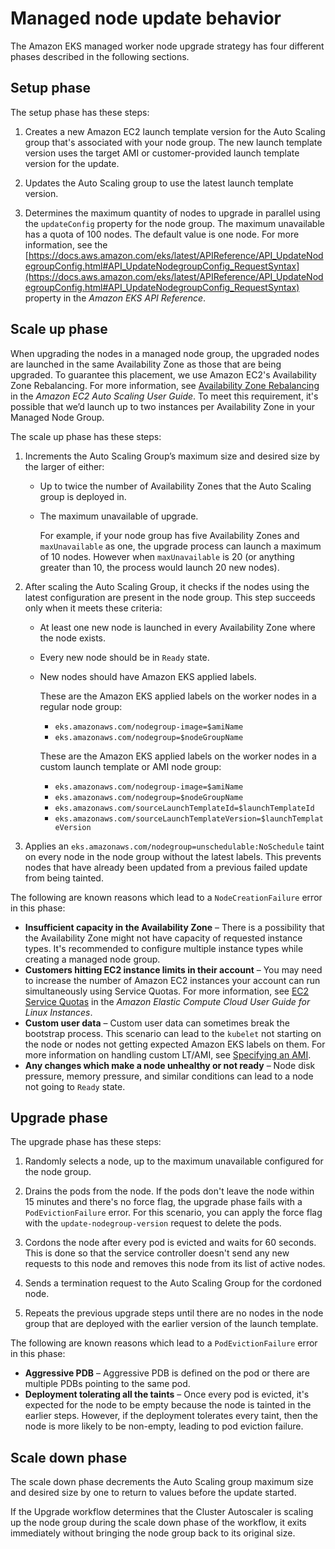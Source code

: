 # Managed node update behavior<a name="managed-node-update-behavior"></a>

The Amazon EKS managed worker node upgrade strategy has four different phases described in the following sections\.

## Setup phase<a name="managed-node-update-set-up"></a>

The setup phase has these steps:

1. Creates a new Amazon EC2 launch template version for the Auto Scaling group that's associated with your node group\. The new launch template version uses the target AMI or customer\-provided launch template version for the update\.

1. Updates the Auto Scaling group to use the latest launch template version\.

1. Determines the maximum quantity of nodes to upgrade in parallel using the `updateConfig` property for the node group\. The maximum unavailable has a quota of 100 nodes\. The default value is one node\. For more information, see the [https://docs.aws.amazon.com/eks/latest/APIReference/API_UpdateNodegroupConfig.html#API_UpdateNodegroupConfig_RequestSyntax](https://docs.aws.amazon.com/eks/latest/APIReference/API_UpdateNodegroupConfig.html#API_UpdateNodegroupConfig_RequestSyntax) property in the *Amazon EKS API Reference*\.

## Scale up phase<a name="managed-node-update-scale-up"></a>

When upgrading the nodes in a managed node group, the upgraded nodes are launched in the same Availability Zone as those that are being upgraded\. To guarantee this placement, we use Amazon EC2's Availability Zone Rebalancing\. For more information, see [Availability Zone Rebalancing](https://docs.aws.amazon.com/autoscaling/ec2/userguide/auto-scaling-benefits.html#AutoScalingBehavior.InstanceUsage) in the *Amazon EC2 Auto Scaling User Guide*\. To meet this requirement, it's possible that we’d launch up to two instances per Availability Zone in your Managed Node Group\.

The scale up phase has these steps:

1. Increments the Auto Scaling Group’s maximum size and desired size by the larger of either:
   + Up to twice the number of Availability Zones that the Auto Scaling group is deployed in\.
   + The maximum unavailable of upgrade\.

     For example, if your node group has five Availability Zones and `maxUnavailable` as one, the upgrade process can launch a maximum of 10 nodes\. However when `maxUnavailable` is 20 \(or anything greater than 10, the process would launch 20 new nodes\)\.

1. After scaling the Auto Scaling Group, it checks if the nodes using the latest configuration are present in the node group\. This step succeeds only when it meets these criteria:
   + At least one new node is launched in every Availability Zone where the node exists\.
   + Every new node should be in `Ready` state\.
   + New nodes should have Amazon EKS applied labels\.

     These are the Amazon EKS applied labels on the worker nodes in a regular node group:
     + `eks.amazonaws.com/nodegroup-image=$amiName`
     + `eks.amazonaws.com/nodegroup=$nodeGroupName`

     These are the Amazon EKS applied labels on the worker nodes in a custom launch template or AMI node group:
     + `eks.amazonaws.com/nodegroup-image=$amiName`
     + `eks.amazonaws.com/nodegroup=$nodeGroupName`
     + `eks.amazonaws.com/sourceLaunchTemplateId=$launchTemplateId`
     + `eks.amazonaws.com/sourceLaunchTemplateVersion=$launchTemplateVersion`

1. Applies an `eks.amazonaws.com/nodegroup=unschedulable:NoSchedule` taint on every node in the node group without the latest labels\. This prevents nodes that have already been updated from a previous failed update from being tainted\.

The following are known reasons which lead to a `NodeCreationFailure` error in this phase:
+ **Insufficient capacity in the Availability Zone** – There is a possibility that the Availability Zone might not have capacity of requested instance types\. It's recommended to configure multiple instance types while creating a managed node group\.
+ **Customers hitting EC2 instance limits in their account** – You may need to increase the number of Amazon EC2 instances your account can run simultaneously using Service Quotas\. For more information, see [EC2 Service Quotas](https://docs.aws.amazon.com/AWSEC2/latest/UserGuide/ec2-resource-limits.html) in the *Amazon Elastic Compute Cloud User Guide for Linux Instances*\.
+ **Custom user data** – Custom user data can sometimes break the bootstrap process\. This scenario can lead to the `kubelet` not starting on the node or nodes not getting expected Amazon EKS labels on them\. For more information on handling custom LT/AMI, see [Specifying an AMI](launch-templates.md#launch-template-custom-ami)\.
+ **Any changes which make a node unhealthy or not ready** – Node disk pressure, memory pressure, and similar conditions can lead to a node not going to `Ready` state\.

## Upgrade phase<a name="managed-node-update-upgrade"></a>

The upgrade phase has these steps:

1. Randomly selects a node, up to the maximum unavailable configured for the node group\.

1. Drains the pods from the node\. If the pods don't leave the node within 15 minutes and there's no force flag, the upgrade phase fails with a `PodEvictionFailure` error\. For this scenario, you can apply the force flag with the `update-nodegroup-version` request to delete the pods\.

1. Cordons the node after every pod is evicted and waits for 60 seconds\. This is done so that the service controller doesn't send any new requests to this node and removes this node from its list of active nodes\.

1. Sends a termination request to the Auto Scaling Group for the cordoned node\.

1. Repeats the previous upgrade steps until there are no nodes in the node group that are deployed with the earlier version of the launch template\.

The following are known reasons which lead to a `PodEvictionFailure` error in this phase:
+ **Aggressive PDB** – Aggressive PDB is defined on the pod or there are multiple PDBs pointing to the same pod\.
+ **Deployment tolerating all the taints** – Once every pod is evicted, it's expected for the node to be empty because the node is tainted in the earlier steps\. However, if the deployment tolerates every taint, then the node is more likely to be non\-empty, leading to pod eviction failure\.

## Scale down phase<a name="managed-node-update-scale-down"></a>

The scale down phase decrements the Auto Scaling group maximum size and desired size by one to return to values before the update started\.

If the Upgrade workflow determines that the Cluster Autoscaler is scaling up the node group during the scale down phase of the workflow, it exits immediately without bringing the node group back to its original size\.